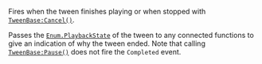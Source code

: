 Fires when the tween finishes playing or when stopped with
[`TweenBase:Cancel()`](https://create.roblox.com/docs/reference/engine/classes/TweenBase#Cancel).

Passes the [`Enum.PlaybackState`](https://create.roblox.com/docs/reference/engine/enums/PlaybackState) of the tween to any connected functions to
give an indication of why the tween ended. Note that calling
[`TweenBase:Pause()`](https://create.roblox.com/docs/reference/engine/classes/TweenBase#Pause) does not fire the `Completed` event.